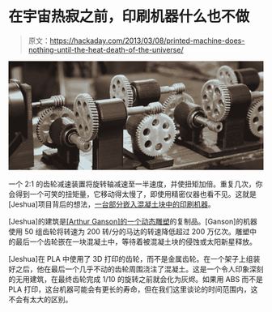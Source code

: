 # 在宇宙热寂之前，印刷机器什么也不做

> 原文：<https://hackaday.com/2013/03/08/printed-machine-does-nothing-until-the-heat-death-of-the-universe/>

![machine](img/ba5a77c0066e1a1d20a1286bb1c3d96e.png)

一个 2:1 的齿轮减速装置将旋转轴减速至一半速度，并使扭矩加倍。重复几次，你会得到一个可笑的扭矩量，它移动得太慢了，即使用精密仪器也看不见。这就是[Jeshua]项目背后的想法，[一台部分嵌入混凝土块中的印刷机器](http://www.thingiverse.com/thing:51248)。

[Jeshua]的建筑是[[Arthur Ganson]的一个动态雕塑](http://www.arthurganson.com/pages/Sculptures.html)的复制品。[Ganson]的机器使用 50 组齿轮将转速为 200 转/分的马达的转速降低超过 200 万亿次。雕塑中的最后一个齿轮嵌在一块混凝土中，等待着被混凝土块的侵蚀或太阳新星释放。

[Jeshua]在 PLA 中使用了 3D 打印的齿轮，而不是金属齿轮。在一个架子上组装好之后，他在最后一个几乎不动的齿轮周围浇注了混凝土。这是一个令人印象深刻的无用建筑，在最终齿轮完成 1/10 的旋转之前就会化为灰烬。如果用 ABS 而不是 PLA 打印，这台机器可能会有更长的寿命，但在我们这里谈论的时间范围内，这不会有太大的区别。